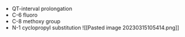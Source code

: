 - QT-interval prolongation
- C-6 fluoro
- C-8 methoxy group
- N-1 cyclopropyl substitution
 ![[Pasted image 20230315105414.png]]